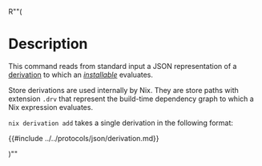 R""(

# Description

This command reads from standard input a JSON representation of a
[derivation] to which an [*installable*](./nix.md#installables) evaluates.

Store derivations are used internally by Nix. They are store paths with
extension `.drv` that represent the build-time dependency graph to which
a Nix expression evaluates.

[derivation]: ../../glossary.md#gloss-derivation

`nix derivation add` takes a single derivation in the following format:

{{#include ../../protocols/json/derivation.md}}

)""
